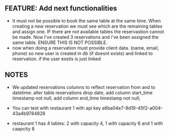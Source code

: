 ## FEATURE: Add next functionalities

* It must not be possible to book the same table at the same time. When creating a new reservation we must see which are the remaining tables and assign one. IF there are not available tables the reservastion cannot be made. Now I've created 3 reservations and i've been assigned the same table. ENSURE THIS IS NOT POSSIBLE. 
* now when doing a reservation must provide client data. (name, email, phone) so new user is created in db (if doesnt exists) and linked to reservation. if the user exsits is just linked



## NOTES
* We updated reservations columns to reflect reservation from and to datetime:
alter table reservations
drop date,
add column start_time timestamp not null,
add column end_time timestamp not null;

* You can test with restaurant 1 with api key a6ba04e7-9d19-45f2-a004-43a4b9784828
* restaurant 1 has 4 tables: 2 with capacity 4, 1 with capacity 6 and 1 with caapcity 8